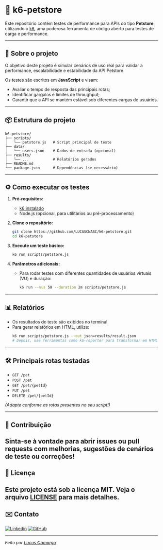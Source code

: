 # 🐾 k6-petstore

Este repositório contém testes de performance para APIs do tipo **Petstore** utilizando o [k6](https://k6.io/), uma poderosa ferramenta de código aberto para testes de carga e performance.

---

## 🚀 Sobre o projeto

O objetivo deste projeto é simular cenários de uso real para validar a performance, escalabilidade e estabilidade da API Petstore. 

Os testes são escritos em **JavaScript** e visam:
- Avaliar o tempo de resposta das principais rotas;
- Identificar gargalos e limites de throughput;
- Garantir que a API se mantém estável sob diferentes cargas de usuários.

---

## 📦 Estrutura do projeto

```
k6-petstore/
├── scripts/
│   └── petstore.js   # Script principal de teste
├── data/
│   └── users.json    # Dados de entrada (opcional)
├── results/
│   └── ...           # Relatórios gerados
├── README.md
└── package.json      # Dependências (se necessário)
```

---

## ⚙️ Como executar os testes

1. **Pré-requisitos:**
   - [k6 instalado](https://k6.io/docs/getting-started/installation/)
   - Node.js (opcional, para utilitários ou pré-processamento)

2. **Clone o repositório:**
   ```bash
   git clone https://github.com/LUCASCNASC/k6-petstore.git
   cd k6-petstore
   ```

3. **Execute um teste básico:**
   ```bash
   k6 run scripts/petstore.js
   ```

4. **Parâmetros adicionais:**
   - Para rodar testes com diferentes quantidades de usuários virtuais (VU) e duração:
     ```bash
     k6 run --vus 50 --duration 2m scripts/petstore.js
     ```

---

## 📊 Relatórios

- Os resultados do teste são exibidos no terminal.
- Para gerar relatórios em HTML, utilize:
  ```bash
  k6 run scripts/petstore.js --out json=results/result.json
  # Depois, use ferramentas como k6-reporter para transformar em HTML.
  ```

---

## 🛠️ Principais rotas testadas

- `GET /pet`
- `POST /pet`
- `GET /pet/{petId}`
- `PUT /pet`
- `DELETE /pet/{petId}`

*(Adapte conforme as rotas presentes no seu script!)*

---

## 🤝 Contribuição

Sinta-se à vontade para abrir issues ou pull requests com melhorias, sugestões de cenários de teste ou correções!
---

## 📄 Licença

Este projeto está sob a licença MIT. Veja o arquivo [LICENSE](LICENSE) para mais detalhes.
---

## ✉️ Contato

[![Linkedin](https://img.shields.io/badge/-LinkedIn-0A66C2?logo=linkedin&logoColor=white&style=flat-square)](https://www.linkedin.com/in/lucascamargo-qa/)
[![GitHub](https://img.shields.io/badge/-GitHub-181717?logo=github&logoColor=white&style=flat-square)](https://github.com/LUCASCNASC)

---

*Feito por [Lucas Camargo](https://github.com/LUCASCNASC)*
